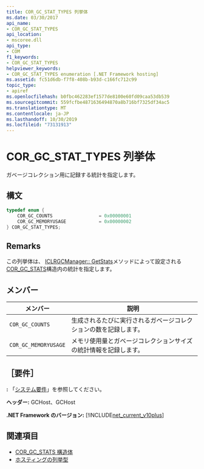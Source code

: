 ```yaml
---
title: COR_GC_STAT_TYPES 列挙体
ms.date: 03/30/2017
api_name:
- COR_GC_STAT_TYPES
api_location:
- mscoree.dll
api_type:
- COM
f1_keywords:
- COR_GC_STAT_TYPES
helpviewer_keywords:
- COR_GC_STAT_TYPES enumeration [.NET Framework hosting]
ms.assetid: fc51d6db-f7f8-408b-b93d-c166fc712c99
topic_type:
- apiref
ms.openlocfilehash: b0fbc462283ef1577de8100e60fd09caa53db539
ms.sourcegitcommit: 559fcfbe4871636494870a8b716bf7325df34ac5
ms.translationtype: MT
ms.contentlocale: ja-JP
ms.lasthandoff: 10/30/2019
ms.locfileid: "73131913"
---
```

# <a name="cor_gc_stat_types-enumeration"></a>COR_GC_STAT_TYPES 列挙体
ガベージコレクション用に記録する統計を指定します。  
  
## <a name="syntax"></a>構文  
  
```cpp  
typedef enum {  
    COR_GC_COUNTS                 = 0x00000001  
    COR_GC_MEMORYUSAGE            = 0x00000002  
} COR_GC_STAT_TYPES;  
```  
  
## <a name="remarks"></a>Remarks  
 この列挙体は、 [ICLRGCManager:: GetStats](../../../../docs/framework/unmanaged-api/hosting/iclrgcmanager-getstats-method.md)メソッドによって設定される[COR_GC_STATS](../../../../docs/framework/unmanaged-api/hosting/cor-gc-stats-structure.md)構造内の統計を指定します。  
  
## <a name="members"></a>メンバー  
  
|メンバー|説明|  
|------------|-----------------|  
|`COR_GC_COUNTS`|生成されるたびに実行されるガベージコレクションの数を記録します。|  
|`COR_GC_MEMORYUSAGE`|メモリ使用量とガベージコレクションサイズの統計情報を記録します。|  
  
## <a name="requirements"></a>［要件］  
 **:** 「[システム要件](../../../../docs/framework/get-started/system-requirements.md)」を参照してください。  
  
 **ヘッダー:** GCHost、GCHost  
  
 **.NET Framework のバージョン:** [!INCLUDE[net_current_v10plus](../../../../includes/net-current-v10plus-md.md)]  
  
## <a name="see-also"></a>関連項目

- [COR_GC_STATS 構造体](../../../../docs/framework/unmanaged-api/hosting/cor-gc-stats-structure.md)
- [ホスティングの列挙型](../../../../docs/framework/unmanaged-api/hosting/hosting-enumerations.md)
